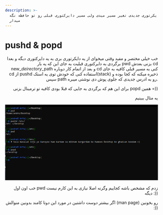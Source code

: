 ```yaml
---
description: >-
  به دایکرتوری جدیدی تغیر مسیر میدی ولی مسیر دایرکتوری قبلی رو تو حافظه نگه
  میدار
---
```


# pushd & popd

<p align="right">خب خیلی مختصر و مفید وقتی میخوای از یه دایکرتوری بری به یه دایرکتوری دیگه و بعدا برگردی به دایرکتوری قبلیت به جای این که یه بار pwd بزنی بعدش cd new_<em>deirectory</em>_path و بعد از اتمام کار دوباره cd کنی به مسیر قبلی کافیه به جای cd از pushd استفاده کنی که خودش توی یه استک(stack) ذخیره میکنه که کجا بوده و سپس path رو به ادرس جدیدی که جلوی پوش دی نوشتی میبره.</p>

<p align="right">برای این هم که برگردی به جایی که قبلا بودی کافیه تو ترمینال بزنی popd همین =))</p>

<p align="right">یه مثال ببینیم</p>

![](.gitbook/assets/screenshot-2021-06-22-152754.png)

<p align="right">خب اون اول pwd زدم که مشخص باشه کجاییم وگرنه اصلا نیازی به این کارم نیست دیگه :))</p>

<p align="right">اگر بیشتر دوست داشتین در مورد این دوتا کامند بدونین منوالش (man page) رو بخونین :))</p>
